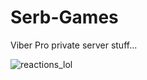 # Serb-Games
Viber Pro private server stuff...

![reactions_lol](https://github.com/user-attachments/assets/95414538-79d9-4b3f-a303-2807a9d99243)
